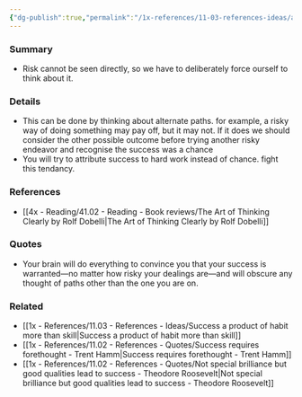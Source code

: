 ```yaml
---
{"dg-publish":true,"permalink":"/1x-references/11-03-references-ideas/alternative-paths-and-risk-not-directly-visible/","dgHomeLink":true,"dgPassFrontmatter":false,"dgShowBacklinks":true,"dgShowLocalGraph":false,"dgShowInlineTitle":true}
---
```



### Summary
- Risk cannot be seen directly, so we have to deliberately force ourself to think about it.

### Details
- This can be done by thinking about alternate paths. for example, a risky way of doing something may pay off, but it may not. If it does we should consider the other possible outcome before trying another risky endeavor and recognise the success was a chance
- You will try to attribute success to hard work instead of chance. fight this tendancy.

### References
- [[4x - Reading/41.02 - Reading - Book reviews/The Art of Thinking Clearly by Rolf Dobelli|The Art of Thinking Clearly by Rolf Dobelli]]

### Quotes
- Your brain will do everything to convince you that your success is warranted—no matter how risky your dealings are—and will obscure any thought of paths other than the one you are on.


### Related
- [[1x - References/11.03 - References - Ideas/Success a product of habit more than skill|Success a product of habit more than skill]]
- [[1x - References/11.02 - References - Quotes/Success requires forethought - Trent Hamm|Success requires forethought - Trent Hamm]]
- [[1x - References/11.02 - References - Quotes/Not special brilliance but good qualities lead to success - Theodore Roosevelt|Not special brilliance but good qualities lead to success - Theodore Roosevelt]]